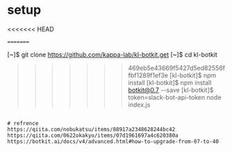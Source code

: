 # setup
<<<<<<< HEAD
```
=======

```
[~]$ git clone https://github.com/kappa-lab/kl-botkit.get
[~]$ cd kl-botkit
>>>>>>> 469eb5e43669f5427d5ed82556ffbf1289f1ef3e
[kl-botkit]$ npm install
[kl-botkit]$ npm install botkit@0.7 --save
[kl-botkit]$ token=slack-bot-api-token node index.js
```

# refrence
https://qiita.com/nobukatsu/items/88917a2348628244bc42
https://qiita.com/0622okakyo/items/07d1961697a4c620380a
https://botkit.ai/docs/v4/advanced.html#how-to-upgrade-from-07-to-40
